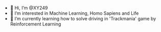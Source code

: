 - 👋 Hi, I’m @XY249
- 👀 I’m interested in Machine Learning, Homo Sapiens and Life
- 🌱 I’m currently learning how to solve driving in 'Trackmania' game by Reinforcement Learning

<!---
XY249/XY249 is a ✨ special ✨ repository because its `README.md` (this file) appears on your GitHub profile.
You can click the Preview link to take a look at your changes.
--->
